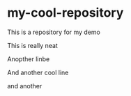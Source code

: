 # my-cool-repository
This is a repository for my demo

This is really neat

Anopther linbe

And another cool line

and another

